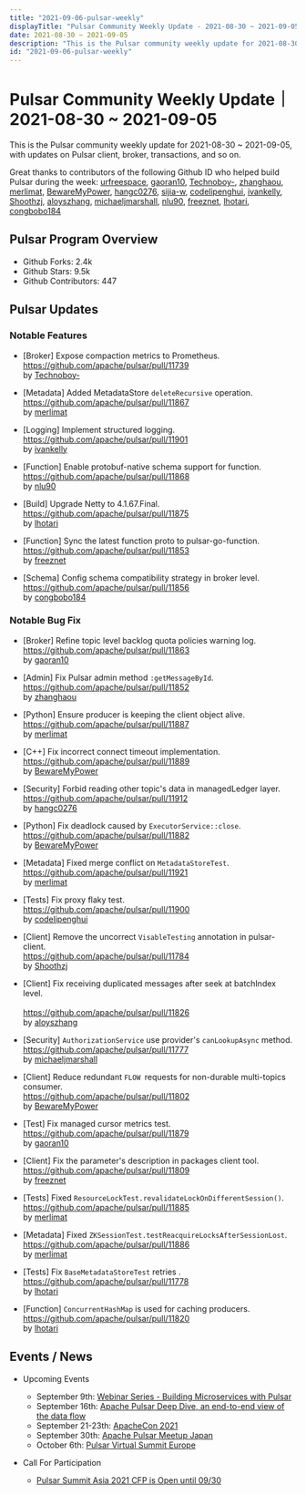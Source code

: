```yaml
---
title: "2021-09-06-pulsar-weekly"
displayTitle: "Pulsar Community Weekly Update - 2021-08-30 ~ 2021-09-05"
date: 2021-08-30 ~ 2021-09-05
description: "This is the Pulsar community weekly update for 2021-08-30 ~ 2021-09-05, with updates on Pulsar client, broker, transactions, and so on."
id: "2021-09-06-pulsar-weekly"
---
```


# Pulsar Community Weekly Update｜ 2021-08-30 ~ 2021-09-05

This is the Pulsar community weekly update for 2021-08-30 ~ 2021-09-05, with updates on Pulsar client, broker, transactions, and so on.

Great thanks to contributors of the following Github ID who helped build Pulsar during the week:
[urfreespace](https://github.com/urfreespace), [gaoran10](https://github.com/gaoran10), [Technoboy-](https://github.com/Technoboy-), [zhanghaou](https://github.com/zhanghaou), [merlimat](https://github.com/merlimat), [BewareMyPower](https://github.com/BewareMyPower), [hangc0276](https://github.com/hangc0276), [sijia-w](https://github.com/sijia-w), [codelipenghui](https://github.com/codelipenghui), [ivankelly](https://github.com/ivankelly), [Shoothzj](https://github.com/Shoothzj), [aloyszhang](https://github.com/aloyszhang), [michaeljmarshall](https://github.com/michaeljmarshall), [nlu90](https://github.com/nlu90), [freeznet](https://github.com/freeznet), [lhotari](https://github.com/lhotari), [congbobo184](https://github.com/congbobo184)


## Pulsar Program Overview
- Github Forks: 2.4k
- Github Stars: 9.5k
- Github Contributors: 447

## Pulsar Updates

### Notable Features

- [Broker] Expose compaction metrics to Prometheus. 
<br>https://github.com/apache/pulsar/pull/11739 
<br>by [Technoboy-](https://github.com/Technoboy-)

- [Metadata] Added MetadataStore `deleteRecursive` operation. 
<br>https://github.com/apache/pulsar/pull/11867 
<br>by [merlimat](https://github.com/merlimat)


- [Logging] Implement structured logging. 
<br>https://github.com/apache/pulsar/pull/11901 
<br>by [ivankelly](https://github.com/ivankelly)

- [Function] Enable protobuf-native schema support for function. 
<br>https://github.com/apache/pulsar/pull/11868 
<br>by [nlu90](https://github.com/nlu90)
 
- [Build] Upgrade Netty to 4.1.67.Final. 
<br>https://github.com/apache/pulsar/pull/11875 
<br>by [lhotari](https://github.com/lhotari)

- [Function] Sync the latest function proto to pulsar-go-function. 
<br>https://github.com/apache/pulsar/pull/11853 
<br>by [freeznet](https://github.com/freeznet)

- [Schema] Config schema compatibility strategy in broker level. 
<br>https://github.com/apache/pulsar/pull/11856 
<br>by [congbobo184](https://github.com/congbobo184)


### Notable Bug Fix

- [Broker] Refine topic level backlog quota policies warning log. 
<br>https://github.com/apache/pulsar/pull/11863 
<br>by [gaoran10](https://github.com/gaoran10)
 
 - [Admin] Fix Pulsar admin method `:getMessageById`. 
<br>https://github.com/apache/pulsar/pull/11852 
<br>by [zhanghaou](https://github.com/zhanghaou)
 
 - [Python] Ensure producer is keeping the client object alive. 
<br>https://github.com/apache/pulsar/pull/11887 
<br>by [merlimat](https://github.com/merlimat)

- [C++] Fix incorrect connect timeout implementation. 
<br>https://github.com/apache/pulsar/pull/11889 
<br>by [BewareMyPower](https://github.com/BewareMyPower)

- [Security] Forbid reading other topic's data in managedLedger layer. 
<br>https://github.com/apache/pulsar/pull/11912 
<br>by [hangc0276](https://github.com/hangc0276)

- [Python] Fix deadlock caused by `ExecutorService::close`. 
<br>https://github.com/apache/pulsar/pull/11882 
<br>by [BewareMyPower](https://github.com/BewareMyPower)

- [Metadata] Fixed merge conflict on `MetadataStoreTest`. 
<br>https://github.com/apache/pulsar/pull/11921 
<br>by [merlimat](https://github.com/merlimat)

- [Tests] Fix proxy flaky test. 
<br>https://github.com/apache/pulsar/pull/11900 
<br>by [codelipenghui](https://github.com/codelipenghui)

- [Client] Remove the uncorrect `VisableTesting` annotation in pulsar-client. 
<br>https://github.com/apache/pulsar/pull/11784 
<br>by [Shoothzj](https://github.com/Shoothzj)
 
 - [Client] Fix receiving duplicated messages after seek at batchIndex level.  
<br>https://github.com/apache/pulsar/pull/11826 
<br>by [aloyszhang](https://github.com/aloyszhang)
 
 - [Security] `AuthorizationService` use provider's `canLookupAsync` method. 
<br>https://github.com/apache/pulsar/pull/11777 
<br>by [michaeljmarshall](https://github.com/michaeljmarshall)

- [Client] Reduce redundant `FLOW `requests for non-durable multi-topics consumer. 
<br>https://github.com/apache/pulsar/pull/11802 
<br>by [BewareMyPower](https://github.com/BewareMyPower)

- [Test] Fix managed cursor metrics test. 
<br>https://github.com/apache/pulsar/pull/11879 
<br>by [gaoran10](https://github.com/gaoran10)

- [Client] Fix the parameter's description in packages client tool. 
<br>https://github.com/apache/pulsar/pull/11809 
<br>by [freeznet](https://github.com/freeznet)

- [Tests] Fixed `ResourceLockTest.revalidateLockOnDifferentSession()`. 
<br>https://github.com/apache/pulsar/pull/11885 
<br>by [merlimat](https://github.com/merlimat)

- [Metadata] Fixed `ZKSessionTest.testReacquireLocksAfterSessionLost`. 
<br>https://github.com/apache/pulsar/pull/11886 
<br>by [merlimat](https://github.com/merlimat)

- [Tests] Fix `BaseMetadataStoreTest` retries .
<br>https://github.com/apache/pulsar/pull/11778 
<br>by [lhotari](https://github.com/lhotari)

- [Function] `ConcurrentHashMap` is used for caching producers. 
<br>https://github.com/apache/pulsar/pull/11820
<br>by [lhotari](https://github.com/lhotari)

## Events / News
- Upcoming Events
    - September 9th: [Webinar Series - Building Microservices with Pulsar](https://streamnative.zoom.us/webinar/register/WN_0vVCCqGhQ4G1978pZvxwZg)
    - September 16th: [Apache Pulsar Deep Dive, an end-to-end view of the data flow](https://www.meetup.com/netherlands-apache-pulsar-meetup/events/280174947/)
    - September 21-23th: [ApacheCon 2021](https://www.apachecon.com/acah2021/)
    - September 30th: [Apache Pulsar Meetup Japan](https://japan-pulsar-user-group.connpass.com/event/222026/)
    - October 6th: [Pulsar Virtual Summit Europe](https://hopin.com/events/pulsar-summit-europe-2021)

- Call For Participation
    - [Pulsar Summit Asia 2021 CFP is Open until 09/30](https://pulsar.apache.org/blog/2021/08/18/asia-cfp/)